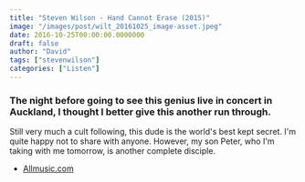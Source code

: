 ```yaml
---
title: "Steven Wilson - Hand Cannot Erase (2015)"
image: "/images/post/wilt_20161025_image-asset.jpeg"
date: 2016-10-25T00:00:00.0000000
draft: false
author: "David"
tags: ["stevenwilson"]
categories: ["Listen"]
---
```

### The night before going to see this genius live in concert in Auckland, I thought I better give this another run through.

 Still very much a cult following, this dude is the world's best kept secret. I'm quite happy not to share with anyone. However, my son Peter, who I'm taking with me tomorrow, is another complete disciple.

-  [Allmusic.com](http://www.allmusic.com/album/hand-cannot-erase-mw0002806391)